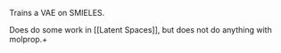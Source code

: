 Trains a VAE on SMIELES. 

Does do some work in [[Latent Spaces]], but does not do anything with molprop.+